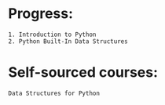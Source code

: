# Progress:
    1. Introduction to Python
    2. Python Built-In Data Structures

# Self-sourced courses:
    Data Structures for Python